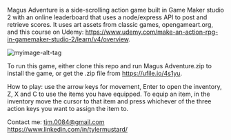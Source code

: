 Magus Adventure is a side-scrolling action game built in Game Maker studio 2 with an online leaderboard that uses a node/express API to post and retrieve scores. It uses art assets from classic games, opengameart.org, and this course on Udemy: https://www.udemy.com/make-an-action-rpg-in-gamemaker-studio-2/learn/v4/overview. 


![myimage-alt-tag](https://imgur.com/a/ETTOqq3)

To run this game, either clone this repo and run Magus Adventure.zip to install the game, or get the .zip file from https://ufile.io/4s1yu.  

How to play: use the arrow keys for movement, Enter to open the inventory, Z, X and C to use the items you have equipped. To equip an item, in the inventory move the cursor to that item and press whichever of the three action keys you want to assign the item to. 

Contact me: tjm.0084@gmail.com https://www.linkedin.com/in/tylermustard/
